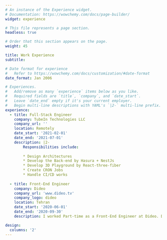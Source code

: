 ```yaml
---
# An instance of the Experience widget.
# Documentation: https://wowchemy.com/docs/page-builder/
widget: experience

# This file represents a page section.
headless: true

# Order that this section appears on the page.
weight: 45

title: Work Experience
subtitle:

# Date format for experience
#   Refer to https://wowchemy.com/docs/customization/#date-format
date_format: Jan 2006

# Experiences.
#   Add/remove as many `experience` items below as you like.
#   Required fields are `title`, `company`, and `date_start`.
#   Leave `date_end` empty if it's your current employer.
#   Begin multi-line descriptions with YAML's `|2-` multi-line prefix.
experience:
  - title: Full-Stack Engineer
    company: TubeIn Technologies LLC
    company_url: ''
    location: Remotely
    date_start: '2021-02-01'
    date_end: '2021-07-01'
    description: |2-
        Responsibilities include:
        
        * Design Architectures
        * Develop the Back-end by Hasura + NestJs 
        * Develop 3D Playground by React-three-fiber
        * Create CRON Jobs
        * Handle CI/CD works
        
  - title: Front-End Engineer
    company: Dideo
    company_url: 'www.dideo.tv'
    company_logo: dideo
    location: Tehran
    date_start: '2020-06-01'
    date_end: '2020-09-30'
    description: I worked Part-time as a Front-End Engineer at Dideo. During this project, we developed a video on demand (VOD) system for Irancell. 

design:
  columns: '2'
---
```

